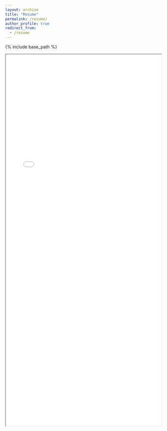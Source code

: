 ```yaml
---
layout: archive
title: "Resume"
permalink: /resume/
author_profile: true
redirect_from:
  - /resume
---
```


{% include base_path %}
<iframe src="/files/Resume_AV.pdf" width="100%" height="1200px"> </iframe>

